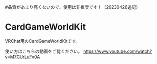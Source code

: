 #品質があまり高くないので、使用は非推奨です！（20230426追記）

# CardGameWorldKit
VRChat用のCardGameWorldKitです。

使い方はこちらの動画をご覧ください。
https://www.youtube.com/watch?v=M7CUrLuFv0A
